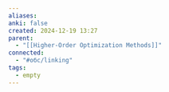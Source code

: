```yaml
---
aliases: 
anki: false
created: 2024-12-19 13:27
parent:
  - "[[Higher-Order Optimization Methods]]"
connected:
  - "#обс/linking"
tags:
  - empty
---
```

